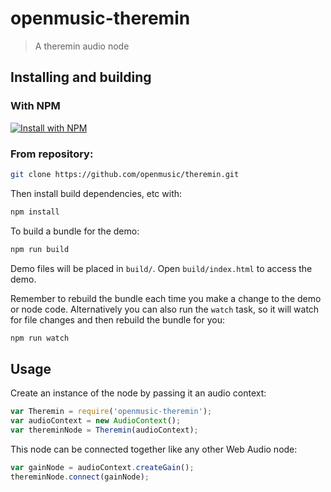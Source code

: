 # openmusic-theremin

> A theremin audio node

## Installing and building

### With NPM

[![Install with NPM](https://nodei.co/npm/openmusic-theremin.png?downloads=true&stars=true)](https://nodei.co/npm/openmusic-theremin/)

### From repository:

```bash
git clone https://github.com/openmusic/theremin.git
```

Then install build dependencies, etc with:

```bash
npm install
```

To build a bundle for the demo:

```bash
npm run build
```

Demo files will be placed in `build/`. Open `build/index.html` to access the demo.

Remember to rebuild the bundle each time you make a change to the demo or node code. Alternatively you can also run the `watch` task, so it will watch for file changes and then rebuild the bundle for you:

```bash
npm run watch
```

## Usage

Create an instance of the node by passing it an audio context:

```javascript
var Theremin = require('openmusic-theremin');
var audioContext = new AudioContext();
var thereminNode = Theremin(audioContext);
```

This node can be connected together like any other Web Audio node:

```javascript
var gainNode = audioContext.createGain();
thereminNode.connect(gainNode);
```
